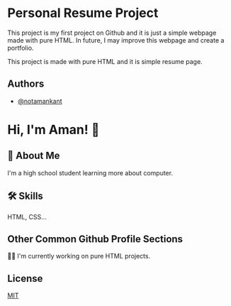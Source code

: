 
# Personal Resume Project

This project is my first project on Github and it is just a simple webpage made with pure HTML. 
In future, I may improve this webpage and create a portfolio.

This project is made with pure HTML and it is simple resume page.


## Authors

- [@notamankant](https://github.com/notamankant)


# Hi, I'm Aman! 👋


## 🚀 About Me
I'm a high school student learning more about computer.


## 🛠 Skills
 HTML, CSS...


## Other Common Github Profile Sections
👩‍💻 I'm currently working on pure HTML projects.



## License

[MIT](https://choosealicense.com/licenses/mit/)

